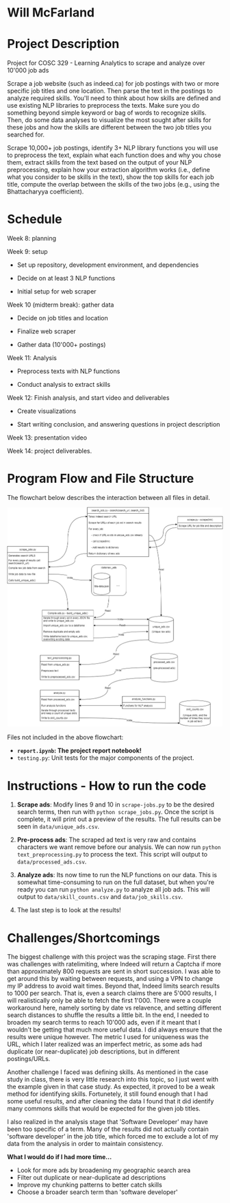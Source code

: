 # Will McFarland

# Project Description

Project for COSC 329 - Learning Analytics to scrape and analyze over 10'000 job ads

Scrape a job website (such as indeed.ca) for job postings with two or more specific job titles and one location. Then parse the text in the postings to analyze required skills. You'll need to think about how skills are defined and use existing NLP libraries to preprocess the texts. Make sure you do something beyond simple keyword or bag of words to recognize skills. Then, do some data analyses to visualize the most sought after skills for these jobs and how the skills are different between the two job titles you searched for.

Scrape 10,000+ job postings, identify 3+ NLP library functions you will use to preprocess the text, explain what each function does and why you chose them, extract skills from the text based on the output of your NLP preprocessing, explain how your extraction algorithm works (i.e., define what you consider to be skills in the text), show the top skills for each job title, compute the overlap between the skills of the two jobs (e.g., using the Bhattacharyya coefficient).

# Schedule

Week 8: planning

Week 9: setup

- Set up repository, development environment, and dependencies

- Decide on at least 3 NLP functions

- Initial setup for web scraper

Week 10 (midterm break): gather data

- Decide on job titles and location

- Finalize web scraper

- Gather data (10'000+ postings)

Week 11: Analysis

- Preprocess texts with NLP functions

- Conduct analysis to extract skills

Week 12: Finish analysis, and start video and deliverables

- Create visualizations

- Start writing conclusion, and answering questions in project description

Week 13: presentation video

Week 14: project deliverables.

# Program Flow and File Structure

The flowchart below describes the interaction between all files in detail.

![Flowchart](assets/flowchart.jpg)

Files not included in the above flowchart:
 - **`report.ipynb`: The project report notebook!**
 - `testing.py`: Unit tests for the major components of the project.

# Instructions - How to run the code

 1. **Scrape ads**: Modify lines 9 and 10 in `scrape-jobs.py` to be the desired search terms, then run with `python scrape_jobs.py`. Once the script is complete, it will print out a preview of the results. The full results can be seen in `data/unique_ads.csv`.
 
 2. **Pre-process ads**: The scraped ad text is very raw and contains characters we want remove before our analysis. We can now run `python text_preprocessing.py` to process the text. This script will output to `data/processed_ads.csv`.

 3. **Analyze ads**: Its now time to run the NLP functions on our data. This is somewhat time-consuming to run on the full dataset, but when you're ready you can run `python analyze.py` to analyze all job ads. This will output to `data/skill_counts.csv` and `data/job_skills.csv`.

 4. The last step is to look at the results!

 # Challenges/Shortcomings

The biggest challenge with this project was the scraping stage. First there was challenges with ratelimiting, where Indeed will return a Captcha if more than approximately 800 requests are sent in short succession. I was able to get around this by waiting between requests, and using a VPN to change my IP address to avoid wait times. Beyond that, Indeed limits search results to 1000 per search. That is, even a search claims there are 5'000 results, I will realistically only be able to fetch the first 1'000. There were a couple workaround here, namely sorting by date vs relavence, and setting different search distances to shuffle the results a little bit. In the end, I needed to broaden my search terms to reach 10'000 ads, even if it meant that I wouldn't be getting that much more useful data. I did always ensure that the results were unique however. The metric I used for uniqueness was the URL, which I later realized was an imperfect metric, as some ads had duplicate (or near-duplicate) job descriptions, but in different postings/URLs.

Another challenge I faced was defining skills. As mentioned in the case study in class, there is very little research into this topic, so I just went with the example given in that case study. As expected, it proved to be a weak method for identifying skills. Fortunetely, it still found enough that I had some useful results, and after cleaning the data I found that it did identify many commons skills that would be expected for the given job titles.

I also realized in the analysis stage that 'Software Developer' may have been too specific of a term. Many of the results did not actually contain 'software developer' in the job title, which forced me to exclude a lot of my data from the analysis in order to maintain consistency.

**What I would do if I had more time...**

 - Look for more ads by broadening my geographic search area
 - Filter out duplicate or near-duplicate ad descriptions
 - Improve my chunking patterns to better catch skills
 - Choose a broader search term than 'software developer'